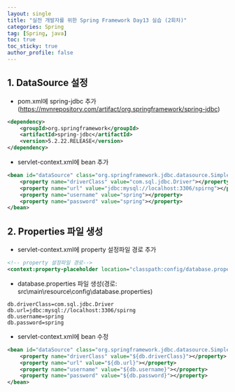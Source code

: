 ```yaml
---
layout: single
title: "실전 개발자를 위한 Spring Framework Day13 실습 (2회차)"
categories: Spring
tag: [Spring, java]
toc: true
toc_sticky: true
author_profile: false
---
```

## 1. DataSource 설정

* pom.xml에 spring-jdbc 추가(https://mvnrepository.com/artifact/org.springframework/spring-jdbc)

```xml
<dependency>
    <groupId>org.springframework</groupId>
    <artifactId>spring-jdbc</artifactId>
    <version>5.2.22.RELEASE</version>
</dependency>
```

* servlet-context.xml에 bean 추가

```xml
<bean id="dataSource" class="org.springframework.jdbc.datasource.SimpleDriverDataSource">
    <property name="driverClass" value="com.sql.jdbc.Driver"></property>
    <property name="url" value="jdbc:mysql://localhost:3306/spirng"></property>
    <property name="username" value="spring"></property>
    <property name="password" value="spring"></property>
</bean>
```



## 2. Properties 파일 생성

* servlet-context.xml에 property 설정파일 경로 추가

```xml
<!-- property 설정파일 경로-->
<context:property-placeholder location="classpath:config/database.properties"/>
```

* database.properties 파일 생성(경로: src\main\resource\config\database.properties)

```
db.driverClass=com.sql.jdbc.Driver
db.url=jdbc:mysql://localhost:3306/spirng
db.username=spring
db.password=spring
```

* servlet-context.xml에 bean 수정

```xml
<bean id="dataSource" class="org.springframework.jdbc.datasource.SimpleDriverDataSource">
    <property name="driverClass" value="${db.driverClass}"></property>
    <property name="url" value="${db.url}"></property>
    <property name="username" value="${db.username}"></property>
    <property name="password" value="${db.password}"></property>		
</bean>
```

